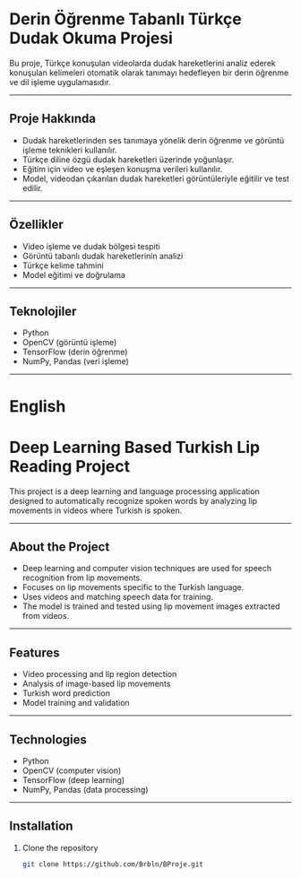 # Derin Öğrenme Tabanlı Türkçe Dudak Okuma Projesi

Bu proje, Türkçe konuşulan videolarda dudak hareketlerini analiz ederek konuşulan kelimeleri otomatik olarak tanımayı hedefleyen bir derin öğrenme ve dil işleme uygulamasıdır.

---

## Proje Hakkında

- Dudak hareketlerinden ses tanımaya yönelik derin öğrenme ve görüntü işleme teknikleri kullanılır.  
- Türkçe diline özgü dudak hareketleri üzerinde yoğunlaşır.  
- Eğitim için video ve eşleşen konuşma verileri kullanılır.  
- Model, videodan çıkarılan dudak hareketleri görüntüleriyle eğitilir ve test edilir.

---

## Özellikler

- Video işleme ve dudak bölgesi tespiti  
- Görüntü tabanlı dudak hareketlerinin analizi  
- Türkçe kelime tahmini  
- Model eğitimi ve doğrulama  

---

## Teknolojiler

- Python  
- OpenCV (görüntü işleme)  
- TensorFlow (derin öğrenme)  
- NumPy, Pandas (veri işleme)  

---

# English

# Deep Learning Based Turkish Lip Reading Project

This project is a deep learning and language processing application designed to automatically recognize spoken words by analyzing lip movements in videos where Turkish is spoken.

---

## About the Project

- Deep learning and computer vision techniques are used for speech recognition from lip movements.  
- Focuses on lip movements specific to the Turkish language.  
- Uses videos and matching speech data for training.  
- The model is trained and tested using lip movement images extracted from videos.

---

## Features

- Video processing and lip region detection  
- Analysis of image-based lip movements  
- Turkish word prediction  
- Model training and validation  

---

## Technologies

- Python  
- OpenCV (computer vision)  
- TensorFlow (deep learning)  
- NumPy, Pandas (data processing)  

---

## Installation

1. Clone the repository  
   ```bash
   git clone https://github.com/Brbln/BProje.git

